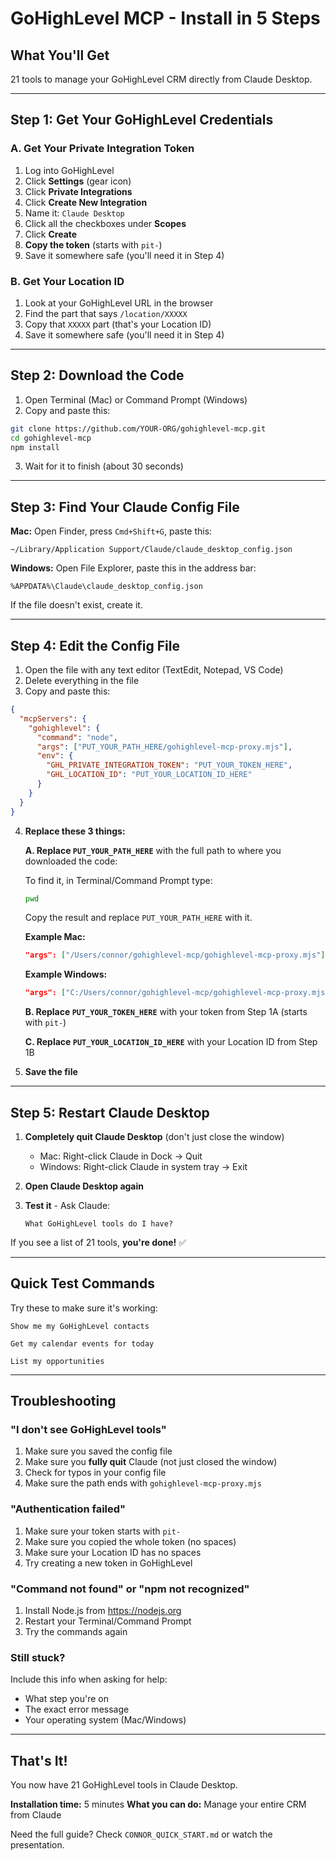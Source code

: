 # GoHighLevel MCP - Install in 5 Steps

## What You'll Get
21 tools to manage your GoHighLevel CRM directly from Claude Desktop.

---

## Step 1: Get Your GoHighLevel Credentials

### A. Get Your Private Integration Token

1. Log into GoHighLevel
2. Click **Settings** (gear icon)
3. Click **Private Integrations**
4. Click **Create New Integration**
5. Name it: `Claude Desktop`
6. Click all the checkboxes under **Scopes**
7. Click **Create**
8. **Copy the token** (starts with `pit-`)
9. Save it somewhere safe (you'll need it in Step 4)

### B. Get Your Location ID

1. Look at your GoHighLevel URL in the browser
2. Find the part that says `/location/XXXXX`
3. Copy that `XXXXX` part (that's your Location ID)
4. Save it somewhere safe (you'll need it in Step 4)

---

## Step 2: Download the Code

1. Open Terminal (Mac) or Command Prompt (Windows)
2. Copy and paste this:

```bash
git clone https://github.com/YOUR-ORG/gohighlevel-mcp.git
cd gohighlevel-mcp
npm install
```

3. Wait for it to finish (about 30 seconds)

---

## Step 3: Find Your Claude Config File

**Mac:** Open Finder, press `Cmd+Shift+G`, paste this:
```
~/Library/Application Support/Claude/claude_desktop_config.json
```

**Windows:** Open File Explorer, paste this in the address bar:
```
%APPDATA%\Claude\claude_desktop_config.json
```

If the file doesn't exist, create it.

---

## Step 4: Edit the Config File

1. Open the file with any text editor (TextEdit, Notepad, VS Code)
2. Delete everything in the file
3. Copy and paste this:

```json
{
  "mcpServers": {
    "gohighlevel": {
      "command": "node",
      "args": ["PUT_YOUR_PATH_HERE/gohighlevel-mcp-proxy.mjs"],
      "env": {
        "GHL_PRIVATE_INTEGRATION_TOKEN": "PUT_YOUR_TOKEN_HERE",
        "GHL_LOCATION_ID": "PUT_YOUR_LOCATION_ID_HERE"
      }
    }
  }
}
```

4. **Replace these 3 things:**

   **A. Replace `PUT_YOUR_PATH_HERE`** with the full path to where you downloaded the code:

   To find it, in Terminal/Command Prompt type:
   ```bash
   pwd
   ```

   Copy the result and replace `PUT_YOUR_PATH_HERE` with it.

   **Example Mac:**
   ```json
   "args": ["/Users/connor/gohighlevel-mcp/gohighlevel-mcp-proxy.mjs"]
   ```

   **Example Windows:**
   ```json
   "args": ["C:/Users/connor/gohighlevel-mcp/gohighlevel-mcp-proxy.mjs"]
   ```

   **B. Replace `PUT_YOUR_TOKEN_HERE`** with your token from Step 1A (starts with `pit-`)

   **C. Replace `PUT_YOUR_LOCATION_ID_HERE`** with your Location ID from Step 1B

5. **Save the file**

---

## Step 5: Restart Claude Desktop

1. **Completely quit Claude Desktop** (don't just close the window)
   - Mac: Right-click Claude in Dock → Quit
   - Windows: Right-click Claude in system tray → Exit

2. **Open Claude Desktop again**

3. **Test it** - Ask Claude:
   ```
   What GoHighLevel tools do I have?
   ```

If you see a list of 21 tools, **you're done!** ✅

---

## Quick Test Commands

Try these to make sure it's working:

```
Show me my GoHighLevel contacts
```

```
Get my calendar events for today
```

```
List my opportunities
```

---

## Troubleshooting

### "I don't see GoHighLevel tools"

1. Make sure you saved the config file
2. Make sure you **fully quit** Claude (not just closed the window)
3. Check for typos in your config file
4. Make sure the path ends with `gohighlevel-mcp-proxy.mjs`

### "Authentication failed"

1. Make sure your token starts with `pit-`
2. Make sure you copied the whole token (no spaces)
3. Make sure your Location ID has no spaces
4. Try creating a new token in GoHighLevel

### "Command not found" or "npm not recognized"

1. Install Node.js from https://nodejs.org
2. Restart your Terminal/Command Prompt
3. Try the commands again

### Still stuck?

Include this info when asking for help:
- What step you're on
- The exact error message
- Your operating system (Mac/Windows)

---

## That's It!

You now have 21 GoHighLevel tools in Claude Desktop.

**Installation time:** 5 minutes
**What you can do:** Manage your entire CRM from Claude

Need the full guide? Check `CONNOR_QUICK_START.md` or watch the presentation.
